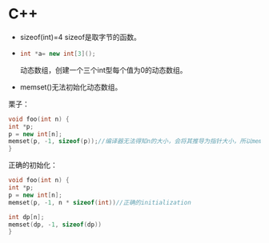 # C++

- sizeof(int)=4   sizeof是取字节的函数。

- ```c++
  int *a= new int[3]();
  ```

  动态数组，创建一个三个int型每个值为0的动态数组。

- memset()无法初始化动态数组。

栗子：

```c++
void foo(int n) {
int *p;
p = new int[n];
memset(p, -1, sizeof(p));//编译器无法得知n的大小，会将其推导为指针大小，所以memset只set了一个指针大小
}
```

正确的初始化：

```C++
void foo(int n) {
int *p;
p = new int[n];
memset(p, -1, n * sizeof(int))//正确的initialization

int dp[n];
memset(dp, -1, sizeof(dp))
}
```

